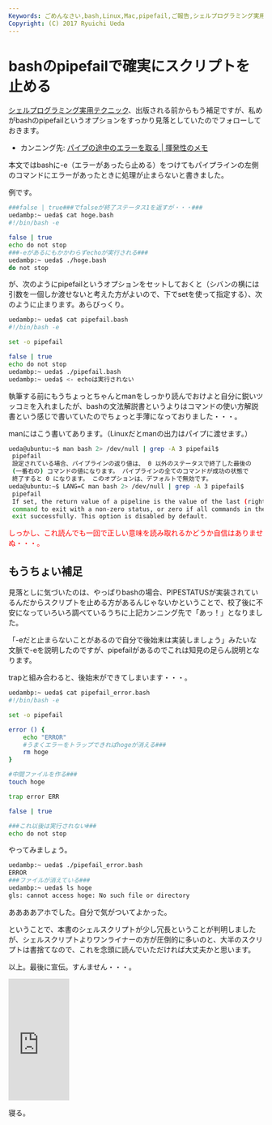 ```yaml
---
Keywords: ごめんなさい,bash,Linux,Mac,pipefail,ご報告,シェルプログラミング実用テクニック,寝る
Copyright: (C) 2017 Ryuichi Ueda
---
```


# bashのpipefailで確実にスクリプトを止める
<a href="http://gihyo.jp/book/2015/978-4-7741-7344-3" title="シェルプログラミング実用テクニックの目次が公開されました（エクシェル芸、斉藤さん、and 鳩）" target="_blank">シェルプログラミング実用テクニック</a>、出版される前からもう補足ですが、私めがbashのpipefailというオプションをすっかり見落としていたのでフォローしておきます。

<ul>
 <li>カンニング先: <a href="http://d.hatena.ne.jp/iww/20130409/pipefail">パイプの途中のエラーを取る | 揮発性のメモ</a></li>
</ul>

本文ではbashに-e（エラーがあったら止める）をつけてもパイプラインの左側のコマンドにエラーがあったときに処理が止まらないと書きました。

例です。

<!--more-->

```bash
###false | true###でfalseが終了ステータス1を返すが・・・###
uedambp:~ ueda$ cat hoge.bash 
#!/bin/bash -e

false | true
echo do not stop
###-eがあるにもかかわらずechoが実行される###
uedambp:~ ueda$ ./hoge.bash 
do not stop
```

が、次のようにpipefailというオプションをセットしておくと（シバンの横には引数を一個しか渡せないと考えた方がよいので、下でsetを使って指定する）、次のように止まります。あらびっくり。

```bash
uedambp:~ ueda$ cat pipefail.bash 
#!/bin/bash -e

set -o pipefail

false | true
echo do not stop
uedambp:~ ueda$ ./pipefail.bash 
uedambp:~ ueda$ <- echoは実行されない
```

執筆する前にもうちょっとちゃんとmanをしっかり読んでおけよと自分に鋭いツッコミを入れましたが、bashの文法解説書というよりはコマンドの使い方解説書という感じで書いていたのでちょっと手薄になっておりました・・・。

manにはこう書いてあります。（Linuxだとmanの出力はパイプに渡せます。）

```bash
ueda@ubuntu:~$ man bash 2> /dev/null | grep -A 3 pipefail$
 pipefail
 設定されている場合、パイプラインの返り値は、 0 以外のステータスで終了した最後の
 (一番右の) コマンドの値になります。 パイプラインの全てのコマンドが成功の状態で
 終了すると 0 になります。 このオプションは、デフォルトで無効です。
ueda@ubuntu:~$ LANG=C man bash 2> /dev/null | grep -A 3 pipefail$
 pipefail
 If set, the return value of a pipeline is the value of the last (rightmost)
 command to exit with a non-zero status, or zero if all commands in the pipeline
 exit successfully. This option is disabled by default.
```

<span style="color:red">しっかし、これ読んでも一回で正しい意味を読み取れるかどうか自信はありませぬ・・・。</span>

<h2>もうちょい補足</h2>

見落としに気づいたのは、やっぱりbashの場合、PIPESTATUSが実装されているんだからスクリプトを止める方があるんじゃないかということで、校了後に不安になっていろいろ調べているうちに上記カンニング先で「あっ！」となりました。

「-eだと止まらないことがあるので自分で後始末は実装しましょう」みたいな文脈で-eを説明したのですが、pipefailがあるのでこれは知見の足らん説明となります。

trapと組み合わると、後始末ができてしまいます・・・。

```bash
uedambp:~ ueda$ cat pipefail_error.bash 
#!/bin/bash -e

set -o pipefail

error () {
	echo "ERROR"
	#うまくエラーをトラップできればhogeが消える###
	rm hoge
}

#中間ファイルを作る###
touch hoge

trap error ERR

false | true

###これ以後は実行されない###
echo do not stop
```

やってみましょう。

```bash
uedambp:~ ueda$ ./pipefail_error.bash 
ERROR
###ファイルが消えている###
uedambp:~ ueda$ ls hoge
gls: cannot access hoge: No such file or directory
```

ああああアホでした。自分で気がついてよかった。

ということで、本書のシェルスクリプトが少し冗長ということが判明しましたが、シェルスクリプトよりワンライナーの方が圧倒的に多いのと、大半のスクリプトは書捨てなので、これを念頭に読んでいただければ大丈夫かと思います。


以上。最後に宣伝。すんません・・・。

<iframe src="http://rcm-fe.amazon-adsystem.com/e/cm?lt1=_blank&bc1=000000&IS2=1&bg1=FFFFFF&fc1=000000&lc1=0000FF&t=ryuichiueda-22&o=9&p=8&l=as4&m=amazon&f=ifr&ref=ss_til&asins=4774173444" style="width:120px;height:240px;" scrolling="no" marginwidth="0" marginheight="0" frameborder="0"></iframe>


寝る。

